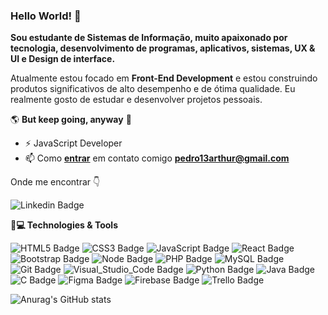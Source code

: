 ### Hello World! 👋

**Sou estudante de Sistemas de Informação, muito apaixonado por tecnologia, desenvolvimento de programas, aplicativos, sistemas, UX & UI e Design de interface.**

Atualmente estou focado em **Front-End Development** e estou construindo produtos significativos de alto desempenho e de ótima qualidade. Eu realmente gosto de estudar e desenvolver projetos pessoais.

🌎 **But keep going, anyway** 🧠

- ⚡ JavaScript Developer
- 📫 Como **[entrar](mailto:pedro13arthur@gmail.com)** em contato comigo **[pedro13arthur@gmail.com](mailto:pedro13arthur@gmail.com)**

Onde me encontrar  👇
 
![Linkedin Badge](https://img.shields.io/badge/LinkedIn-0077B5?style=for-the-badge&logo=linkedin&logoColor=white&link=https://www.linkedin.com/in/pedro-arthur-74b0b91a2/)

**🚀💻 Technologies & Tools**

![HTML5 Badge](https://img.shields.io/badge/HTML5-E34F26?style=for-the-badge&logo=html5&logoColor=white)  ![CSS3 Badge](https://img.shields.io/badge/CSS3-1572B6?style=for-the-badge&logo=css3&logoColor=white) ![JavaScript Badge](https://img.shields.io/badge/JavaScript-F7DF1E?style=for-the-badge&logo=javascript&logoColor=black) ![React Badge](https://img.shields.io/badge/React-20232A?style=for-the-badge&logo=react&logoColor=61DAFB) ![Bootstrap Badge](https://img.shields.io/badge/Bootstrap-563D7C?style=for-the-badge&logo=bootstrap&logoColor=white) ![Node Badge](https://img.shields.io/badge/Node.js-43853D?style=for-the-badge&logo=node.js&logoColor=white) ![PHP Badge](https://img.shields.io/badge/PHP-777BB4?style=for-the-badge&logo=php&logoColor=white) ![MySQL Badge](https://img.shields.io/badge/MySQL-00000F?style=for-the-badge&logo=mysql&logoColor=white) ![Git Badge](https://img.shields.io/badge/Git-F05032?style=for-the-badge&logo=git&logoColor=white) ![Visual_Studio_Code Badge](https://img.shields.io/badge/Visual_Studio_Code-0078D4?style=for-the-badge&logo=visual%20studio%20code&logoColor=white) ![Python Badge](https://img.shields.io/badge/Python-F7CB3F?style=for-the-badge&logo=python&logoColor=3672A7) ![Java Badge](https://img.shields.io/badge/Java-DB1D1E?style=for-the-badge&logo=java&logoColor=white) ![C Badge](https://img.shields.io/badge/C-3949A9?style=for-the-badge&logo=c&logoColor=white) ![Figma Badge](https://img.shields.io/badge/Figma-2C2C35?style=for-the-badge&logo=figma&logoColor=EA4C1D) ![Firebase Badge](https://img.shields.io/badge/Firebase-0396DE?style=for-the-badge&logo=firebase&logoColor=F7C62F) ![Trello Badge](https://img.shields.io/badge/Trello-026AA7?style=for-the-badge&logo=trello&logoColor=FFFFFF)

![Anurag's GitHub stats](https://github-readme-stats.vercel.app/api?username=Pedro-Arthur&show_icons=true&theme=radical)
